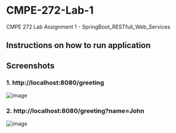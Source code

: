 # CMPE-272-Lab-1
CMPE 272 Lab Assignment 1 - SpringBoot_RESTfull_Web_Services

## Instructions on how to run application

## Screenshots
### 1. http://localhost:8080/greeting
![image](https://github.com/user-attachments/assets/fbde219e-6f9a-47fe-82ea-07a9f9129af2)

### 2. http://localhost:8080/greeting?name=John
![image](https://github.com/user-attachments/assets/2d2fb870-5157-45af-a9d2-30a42c398540)

